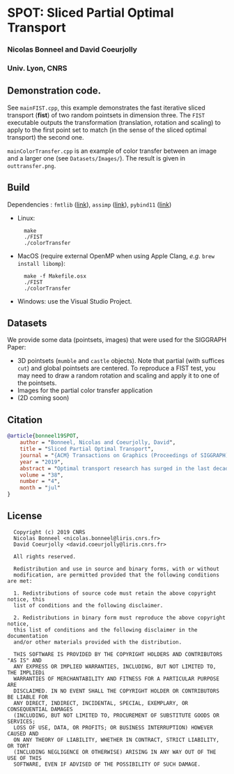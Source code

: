 # SPOT: Sliced Partial Optimal Transport

 ### Nicolas Bonneel and David Coeurjolly
 ### Univ. Lyon, CNRS

## Demonstration code.

See `mainFIST.cpp`, this example demonstrates the fast iterative sliced transport (**fist**) of
two random pointsets in dimension three. The `FIST` executable outputs the transformation
(translation, rotation and scaling) to apply to the first point set to match (in the sense of the sliced optimal transport) the second one.

`mainColorTransfer.cpp` is an example of color transfer between an image and a larger one (see `Datasets/Images/`). The result is given in `outtransfer.png`.

## Build

Dependencies : `fmtlib` ([link](https://www.github.com/fmtlib/fmt/)), `assimp` ([link](https://www.github.com/assimp/assimp/)), `pybind11` ([link](https://www.github.com/pybind/pybind11/))

* Linux:

        make  
        ./FIST
        ./colorTransfer

* MacOS (require external OpenMP when using Apple Clang, *e.g.* `brew install libomp`):

        make -f Makefile.osx
        ./FIST
        ./colorTransfer

* Windows: use the Visual Studio Project.


## Datasets

We provide some data (pointsets, images) that were used for the SIGGRAPH Paper:

* 3D pointsets (`mumble` and `castle` objects). Note that partial (with suffices `cut`) and global pointsets are centered. To reproduce a FIST test, you may need to draw a random rotation and scaling and apply it to one of the pointsets.
* Images for the partial color transfer application
* (2D coming soon)

## Citation

``` bibtex
@article{bonneel19SPOT,
    author = "Bonneel, Nicolas and Coeurjolly, David",
    title = "Sliced Partial Optimal Transport",
    journal = "{ACM} Transactions on Graphics (Proceedings of SIGGRAPH)",
    year = "2019",
    abstract = "Optimal transport research has surged in the last decade with wide applications in computer graphics. In most cases, however, it has focused on the special case of the so-called “balanced” optimal transport problem, that is, the problem of optimally matching positive measures of equal total mass. While this approach is suitable for handling probability distributions as their total mass is always equal to one, it precludes other applications manipulating disparate measures. Our paper proposes a fast approach to the optimal transport of constant distributions supported on point sets of different cardinality via one-dimensional slices. This leads to one-dimensional partial assignment problems akin to alignment problems encountered in genomics or text comparison. Contrary to one-dimensional balanced optimal transport that leads to a trivial linear-time algorithm, such partial optimal transport, even in 1-d, has not seen any closed-form solution nor very efficient algorithms to date. We provide the first efficient 1-d partial optimal transport solver. Along with a quasilinear time problem decomposition algorithm, it solves 1-d assignment problems consisting of up to millions of Dirac distributions within fractions of a second in parallel. We handle higher dimensional problems via a slicing approach, and further extend the popular iterative closest point algorithm using optimal transport – an algorithm we call Fast Iterative Sliced Transport. We illustrate our method on computer graphics applications such a color transfer and point cloud registration.",
    volume = "38",
    number = "4",
    month = "jul"
}
```

## License

```
  Copyright (c) 2019 CNRS
  Nicolas Bonneel <nicolas.bonneel@liris.cnrs.fr>
  David Coeurjolly <david.coeurjolly@liris.cnrs.fr>

  All rights reserved.

  Redistribution and use in source and binary forms, with or without
  modification, are permitted provided that the following conditions are met:

  1. Redistributions of source code must retain the above copyright notice, this
  list of conditions and the following disclaimer.

  2. Redistributions in binary form must reproduce the above copyright notice,
  this list of conditions and the following disclaimer in the documentation
  and/or other materials provided with the distribution.

  THIS SOFTWARE IS PROVIDED BY THE COPYRIGHT HOLDERS AND CONTRIBUTORS "AS IS" AND
  ANY EXPRESS OR IMPLIED WARRANTIES, INCLUDING, BUT NOT LIMITED TO, THE IMPLIEDi
  WARRANTIES OF MERCHANTABILITY AND FITNESS FOR A PARTICULAR PURPOSE ARE
  DISCLAIMED. IN NO EVENT SHALL THE COPYRIGHT HOLDER OR CONTRIBUTORS BE LIABLE FOR
  ANY DIRECT, INDIRECT, INCIDENTAL, SPECIAL, EXEMPLARY, OR CONSEQUENTIAL DAMAGES
  (INCLUDING, BUT NOT LIMITED TO, PROCUREMENT OF SUBSTITUTE GOODS OR SERVICES;
  LOSS OF USE, DATA, OR PROFITS; OR BUSINESS INTERRUPTION) HOWEVER CAUSED AND
  ON ANY THEORY OF LIABILITY, WHETHER IN CONTRACT, STRICT LIABILITY, OR TORT
  (INCLUDING NEGLIGENCE OR OTHERWISE) ARISING IN ANY WAY OUT OF THE USE OF THIS
  SOFTWARE, EVEN IF ADVISED OF THE POSSIBILITY OF SUCH DAMAGE.
```
